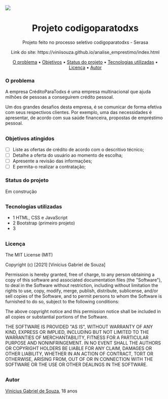 <img src="https://www.proway.com.br/foto/jpg/conteudo-galerias/1000/15118/1/1920x700-jpg.jpg">

## <h1 align="center">Projeto codigoparatodxs</h1>
<p align="center">Projeto feito no processo seletivo codigoparatodxs - Serasa</p>
<p align="center">Link do site: https://viniisouza.github.io/analise_emprestimo/index.html</p>

<p align="center">
  <a href="#problema">O problema</a> •
 <a href="#objetivo">Objetivos</a> •
 <a href="#status">Status do projeto</a> • 
 <a href="#tecnologias">Tecnologias utilizadas</a> • 
 <a href="#licenca">Licença</a> • 
 <a href="#autor">Autor</a>
</p>

<h3 id="problema">O problema</h3>
<p>A empresa CréditoParaTodxs é uma empresa multinacional que ajuda milhões de pessoas a conseguirem crédito pessoal.

Um dos grandes desafios desta empresa, é se comunicar de forma efetiva com seus respectivos clientes. Por exemplo, uma das necessidades é apresentar, de acordo com sua saúde financeira, propostas de empréstimo pessoal.</p>

## <h3 id="objetivo">Objetivos atingidos</h3>
- [ ] Liste as ofertas de crédito de acordo com o descritivo técnico;
- [ ] Detalhe a oferta do usuário ao momento de escolha;
- [ ] Apresente a revisão das informações;
- [ ] E permita-o realizar a contratação;

<h3 id="status">Status do projeto</h3>
<p>Em construção</p>

## <h3 id="tecnologias">Tecnologias utilizadas</h3>
- 1 HTML, CSS e JavaScript
- 2 Bootstrap (primeiro projeto)
- 3

## <h3 id="licenca">Licença</h3>
The MIT License (MIT)

Copyright (c) [2021] [Vinícius Gabriel de Souza]

Permission is hereby granted, free of charge, to any person obtaining a copy of
this software and associated documentation files (the "Software"), to deal in
the Software without restriction, including without limitation the rights to
use, copy, modify, merge, publish, distribute, sublicense, and/or sell copies of
the Software, and to permit persons to whom the Software is furnished to do so,
subject to the following conditions:

The above copyright notice and this permission notice shall be included in all
copies or substantial portions of the Software.

THE SOFTWARE IS PROVIDED "AS IS", WITHOUT WARRANTY OF ANY KIND, EXPRESS OR
IMPLIED, INCLUDING BUT NOT LIMITED TO THE WARRANTIES OF MERCHANTABILITY, FITNESS
FOR A PARTICULAR PURPOSE AND NONINFRINGEMENT. IN NO EVENT SHALL THE AUTHORS OR
COPYRIGHT HOLDERS BE LIABLE FOR ANY CLAIM, DAMAGES OR OTHER LIABILITY, WHETHER
IN AN ACTION OF CONTRACT, TORT OR OTHERWISE, ARISING FROM, OUT OF OR IN
CONNECTION WITH THE SOFTWARE OR THE USE OR OTHER DEALINGS IN THE SOFTWARE.
## <h3 id="autor">Autor</h3>
[Vinícius Gabriel de Souza](https://github.com/ViniiSouza), 18 anos

